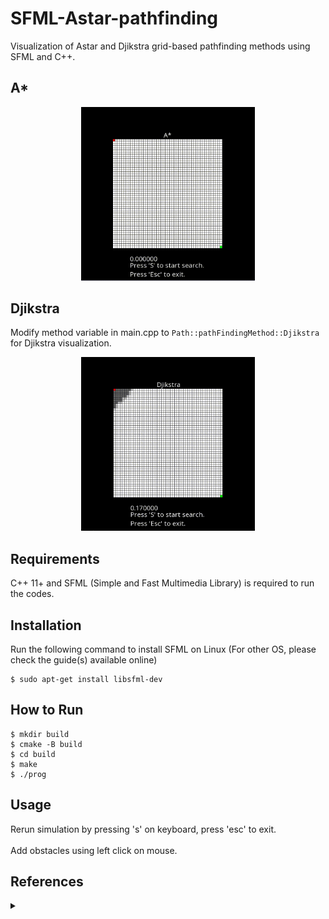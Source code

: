 # SFML-Astar-pathfinding
Visualization of Astar and Djikstra grid-based pathfinding methods using SFML and C++.

## A*
<p align="center">
  <img src="gif/Astar.gif" width="55%"/>
</p>

## Djikstra
Modify method variable in main.cpp to `Path::pathFindingMethod::Djikstra` for Djikstra visualization.
<p align="center">
  <img src="gif/Djikstra.gif" width="55%"/>
</p>

## Requirements

C++ 11+ and SFML (Simple and Fast Multimedia Library) is required to run the codes.

## Installation

Run the following command to install SFML on Linux (For other OS, please check the guide(s) available online) 

```
$ sudo apt-get install libsfml-dev
```

## How to Run

```
$ mkdir build
$ cmake -B build
$ cd build
$ make
$ ./prog
```

## Usage

Rerun simulation by pressing 's' on keyboard, press 'esc' to exit. <br><br/>
Add obstacles using left click on mouse.

## References

<details><summary> </summary>

* [https://github.com/OfficialCodeNoodles/Visualizing-Pathfinding-Algorithms](https://github.com/OfficialCodeNoodles/Visualizing-Pathfinding-Algorithms)
* [https://github.com/xSnapi/AStar-SFML-pathfinding-implementation](https://github.com/xSnapi/AStar-SFML-pathfinding-implementation)
* Data Structures for Game Programmers by Ron Penton.
</details>